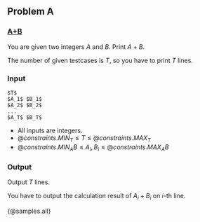 ## Problem A

### <u>A+B</u>

You are given two integers $A$ and $B$. Print $A + B$.

The number of given testcases is $T$, so you have to print $T$ lines.

### Input

```
$T$
$A_1$ $B_1$
$A_2$ $B_2$
...
$A_T$ $B_T$
```

- All inputs are integers.
- ${@constraints.MIN_T} \leq T \leq {@constraints.MAX_T}$
- ${@constraints.MIN_AB} \leq A_i, B_i \leq {@constraints.MAX_AB}$

### Output

Output $T$ lines.

You have to output the calculation result of $A_i + B_i$ on $i$-th line.

{@samples.all}
